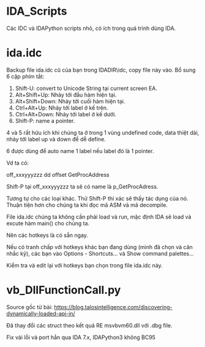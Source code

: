 # IDA_Scripts
Các IDC và IDAPython scripts nhỏ, có ích trong quá trình dùng IDA.
# ida.idc
Backup file ida.idc cũ của bạn trong IDADIR\idc, copy file này vào.
Bổ sung 6 cặp phím tắt:
1. Shift-U: convert to Unicode String tại current screen EA.
2. Alt+Shift+Up: Nhảy tới đầu hàm hiện tại.
3. Alt+Shift+Down: Nhảy tới cuối hàm hiện tại.
4. Ctrl+Alt+Up: Nhảy tới label ở kế trên.
5. Ctrl+Alt+Down: Nhảy tới label ở kế dưới.
6. Shift-P: name a pointer.

4 và 5 rất hửu ích khi chúng ta ở trong 1 vùng undefined code, data thiệt dài, nhảy tới label up và down để dễ define.

6 được dùng để auto name 1 label nếu label đó là 1 pointer.

Vd ta có:

off_xxxyyyzzz dd offset GetProcAddress

Shift-P tại off_xxxyyyzzz ta sẽ có name là p_GetProcAdress.

Tương tự cho các loại khác.  Thử Shift-P thí xác sẽ thấy tác dụng của nó. Thuận tiện hơn cho chúng ta khi đọc mã ASM và mã decompile.

File ida.idc chúng ta không cần phải load và run, mặc định IDA sẽ load và excute hàm main() cho chúng ta.

Nên các hotkeys là có sẵn ngay.

Nếu có tranh chấp với hotkeys khác bạn đang dùng (mình đã chọn và cân nhắc kỹ), các bạn vào Options - Shortcuts... và Show command palettes...

Kiểm tra và edit lại với hotkeys bạn chọn trong file ida.idc này.

# vb_DllFunctionCall.py
Source gốc từ bài: https://blog.talosintelligence.com/discovering-dynamically-loaded-api-in/

Đã thay đổi các struct theo kết quả RE msvbvm60.dll với .dbg file.

Fix vài lỗi và port hẳn qua IDA 7.x, IDAPython3 không BC95
